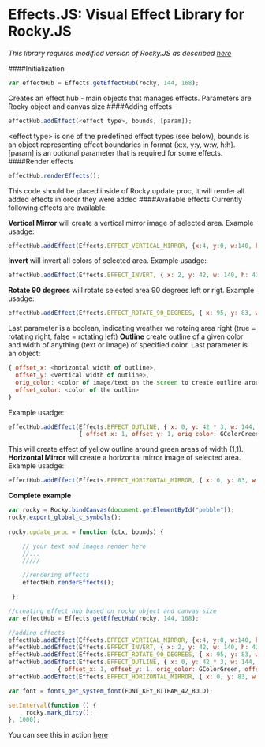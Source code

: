 # Effects.JS: Visual Effect Library for Rocky.JS

*This library requires modified version of Rocky.JS as described [here](http://codecorner.galanter.net/2016/02/11/fire-on-high-or-framebuffer-in-rocky-js/">)*

####Initialization
````javascript
var effectHub = Effects.getEffectHub(rocky, 144, 168);
````
Creates an effect hub - main objects that manages effects. Parameters are Rocky object and canvas size
####Adding effects
````javascript
effectHub.addEffect(<effect type>, bounds, [param]);
````
&lt;effect type&gt; is one of the predefined effect types (see below), bounds is an object representing effect boundaries in format {x:x, y:y, w:w, h:h}. [param] is an optional parameter that is required for some effects.
####Render effects
````javascript
effectHub.renderEffects();
````
This code should be placed inside of Rocky update proc, it will render all added effects in order they were added
####Available effects
Currently following effects are available:

**Vertical Mirror** will create a vertical mirror image of selected area. Example usadge:
````javascript
effectHub.addEffect(Effects.EFFECT_VERTICAL_MIRROR, {x:4, y:0, w:140, h:42});
````
**Invert** will invert all colors of selected area. Example usadge:
````javascript
effectHub.addEffect(Effects.EFFECT_INVERT, { x: 2, y: 42, w: 140, h: 42 });
````
**Rotate 90 degrees** will rotate selected area 90 degrees left or rigt. Example usadge:
````javascript
effectHub.addEffect(Effects.EFFECT_ROTATE_90_DEGREES, { x: 95, y: 83, w: 48, h: 48 }, false);
````
Last parameter is a boolean, indicating weather we rotaing area right (true = rotating right, false = rotating left)
**Outline** create outline of a given color and width of anything (text or image) of specified color. Last parameter is an object:
````javascript
{ offset_x: <horizontal width of outline>, 
  offset_y: <vertical width of outline>, 
  orig_color: <color of image/text on the screen to create outline around>, 
  offset_color: <color of the outlin> 
}
````
Example usadge:
````javascript
effectHub.addEffect(Effects.EFFECT_OUTLINE, { x: 0, y: 42 * 3, w: 144, h: 42 }, 
                    { offset_x: 1, offset_y: 1, orig_color: GColorGreen, offset_color: GColorYellow });
````
This will create effect of yellow outline around green areas of width (1,1).
**Horizontal Mirror** will create a horizontal mirror image of selected area. Example usadge:
````javascript
effectHub.addEffect(Effects.EFFECT_HORIZONTAL_MIRROR, { x: 0, y: 83, w: 144-48, h: 48 });
````
**Complete example**
````javascript
var rocky = Rocky.bindCanvas(document.getElementById("pebble"));
rocky.export_global_c_symbols();
 
rocky.update_proc = function (ctx, bounds) {

    // your text and images render here
    //...
    /////

    //rendering effects
    effectHub.renderEffects();

 };

//creating effect hub based on rocky object and canvas size 
var effectHub = Effects.getEffectHub(rocky, 144, 168);

//adding effects
effectHub.addEffect(Effects.EFFECT_VERTICAL_MIRROR, {x:4, y:0, w:140, h:42});
effectHub.addEffect(Effects.EFFECT_INVERT, { x: 2, y: 42, w: 140, h: 42 });
effectHub.addEffect(Effects.EFFECT_ROTATE_90_DEGREES, { x: 95, y: 83, w: 48, h: 48 }, false);
effectHub.addEffect(Effects.EFFECT_OUTLINE, { x: 0, y: 42 * 3, w: 144, h: 42 }, 
              { offset_x: 1, offset_y: 1, orig_color: GColorGreen, offset_color: GColorYellow });
effectHub.addEffect(Effects.EFFECT_HORIZONTAL_MIRROR, { x: 0, y: 83, w: 144-48, h: 48 });

var font = fonts_get_system_font(FONT_KEY_BITHAM_42_BOLD);

setInterval(function () {
     rocky.mark_dirty();
}, 1000);
````
You can see this in action [here](http://codecorner.galanter.net/pebble/rockyjs/effectsjs/effectsjs.html)
